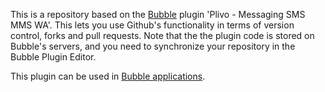 This is a repository based on the [Bubble](https://bubble.io) plugin 'Plivo - Messaging SMS MMS WA'. This lets you use Github's functionality in terms of version control, forks and pull requests. Note that the the plugin code is stored on Bubble's servers, and you need to synchronize your repository in the Bubble Plugin Editor. 

 This plugin can be used in [Bubble applications](https://bubble.io).